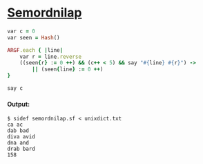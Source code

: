 [1]: https://rosettacode.org/wiki/Semordnilap

# [Semordnilap][1]

```ruby
var c = 0
var seen = Hash()

ARGF.each { |line|
    var r = line.reverse
    ((seen{r} := 0 ++) && (c++ < 5) && say "#{line} #{r}") ->
        || (seen{line} := 0 ++)
}

say c
```

#### Output:
```
$ sidef semordnilap.sf < unixdict.txt
ca ac
dab bad
diva avid
dna and
drab bard
158
```
